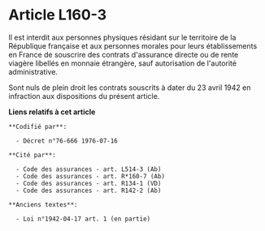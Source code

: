 # Article L160-3

Il est interdit aux personnes physiques résidant sur le territoire de la République française et aux personnes morales pour
leurs établissements en France de souscrire des contrats d'assurance directe ou de rente viagère libellés en monnaie
étrangère, sauf autorisation de l'autorité administrative.

Sont nuls de plein droit les contrats souscrits à dater du 23 avril 1942 en infraction aux dispositions du présent article.

**Liens relatifs à cet article**

	**Codifié par**:

	  - Décret n°76-666 1976-07-16

	**Cité par**:

	  - Code des assurances - art. L514-3 (Ab)
	  - Code des assurances - art. R*160-7 (Ab)
	  - Code des assurances - art. R134-1 (VD)
	  - Code des assurances - art. R142-2 (Ab)

	**Anciens textes**:

	  - Loi n°1942-04-17 art. 1 (en partie)
